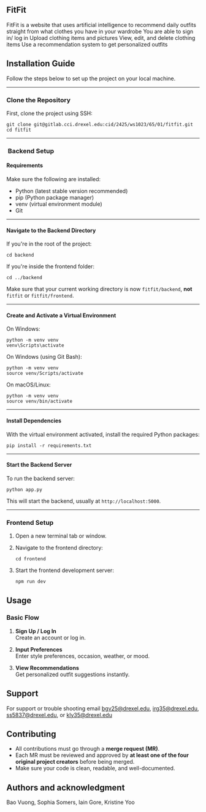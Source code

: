 ## FitFit

 FitFit is a website that uses artificial intelligence to recommend daily outfits straight from what clothes you have in your wardrobe
 You are able to sign in/ log in 
 Upload clothing items and pictures
 View, edit, and delete clothing items
 Use a recommendation system to get personalized outfits

##  Installation Guide

Follow the steps below to set up the project on your local machine.

---

###  Clone the Repository

First, clone the project using SSH:

    git clone git@gitlab.cci.drexel.edu:cid/2425/ws1023/65/01/fitfit.git
    cd fitfit

---

### ️ Backend Setup

####  Requirements
Make sure the following are installed:
- Python (latest stable version recommended)
- pip (Python package manager)
- venv (virtual environment module)
- Git

---

####  Navigate to the Backend Directory

If you're in the root of the project:

    cd backend

If you're inside the frontend folder:

    cd ../backend

Make sure that your current working directory is now `fitfit/backend`, **not** `fitfit` or `fitfit/frontend`.

---

####  Create and Activate a Virtual Environment

On Windows:

    python -m venv venv
    venv\Scripts\activate

On Windows (using Git Bash):

    python -m venv venv
    source venv/Scripts/activate

On macOS/Linux:

    python -m venv venv
    source venv/bin/activate

---

####  Install Dependencies

With the virtual environment activated, install the required Python packages:

    pip install -r requirements.txt

---

####  Start the Backend Server

To run the backend server:

    python app.py

This will start the backend, usually at `http://localhost:5000`.

---

###  Frontend Setup

1. Open a new terminal tab or window.
2. Navigate to the frontend directory:

       cd frontend

3. Start the frontend development server:

       npm run dev

## Usage
### Basic Flow

1. **Sign Up / Log In**  
   Create an account or log in.

2. **Input Preferences**  
   Enter style preferences, occasion, weather, or mood.

3. **View Recommendations**  
   Get personalized outfit suggestions instantly.

## Support
For support or trouble shooting email bgv25@drexel.edu, irg35@drexel.edu, ss5837@drexel.edu, or kly35@drexel.edu 

## Contributing

- All contributions must go through a **merge request (MR)**.
- Each MR must be reviewed and approved by **at least one of the four original project creators** before being merged.
- Make sure your code is clean, readable, and well-documented.


## Authors and acknowledgment
Bao Vuong,
Sophia Somers,
Iain Gore,
Kristine Yoo

